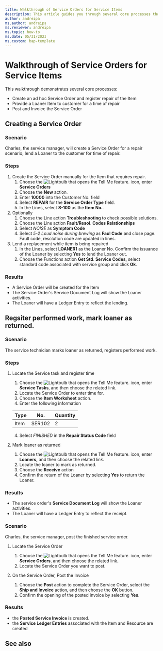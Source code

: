 ```yaml
---
title: Walkthrough of Service Orders for Service Items
description: This article guides you through several core processes that involve service orders and items.
author: andreipa
ms.author: andreipa
ms.reviewer: andreipa
ms.topic: how-to
ms.date: 05/31/2023
ms.custom: bap-template
---
```


# <a name="walkthrough-of-service-orders-for-service-items"></a>Walkthrough of Service Orders for Service Items

This walkthrough demonstrates several core processes:

- Create an ad hoc Service Order and register repair of the Item
- Provide a Loaner Item to customer for a time of repair
- Post and Invoice the Service Order
    
## <a name="creating-a-service-order"></a>Creating a Service Order

### <a name="scenario"></a>Scenario

Charles, the service manager, will create a Service Order for a repair scenario, lend a Loaner to the customer for time of repair.

### <a name="steps"></a>Steps

1. Create the Service Order manually for the Item that requires repair.
   1. Choose the ![Lightbulb that opens the Tell Me feature.](../../media/ui-search/search_small.png "Tell me what you want to do") icon, enter **Service Orders**
   2. Choose the **New** action.
   3. Enter **10000** into the Customer No. field
   4. Select **REPAIR** for the **Service Order Type** field.
   5. In the Lines, select **S-100** as the **Item No.**.
2. Optionally
   1. Choose the Line action **Troubleshooting** to check possible solutions.
   2. Choose the Line action **Fault/Resol. Codes Relationships**
   3. Select *NOISE* as **Symptom Code**
   4. Select *5-2 Loud noise during brewing* as **Faul Code** and close page. Fault code, resolution code are updated in lines.
3. Lend a replacement while item is being repaired
   1. In the Lines, select **LOANER1** as the Loaner No. Confirm the issuance of the Loaner by selecting **Yes** to lend the Loaner out. 
   2. Choose the Functions action **Get Std. Service Codes**, select standard code associated with service group and click **Ok**.
   
### <a name="results"></a>Results

- A Service Order will be created for the Item
- The Service Order's Service Document Log will show the Loaner activities.
- The Loaner will have a Ledger Entry to reflect the lending.
   

## <a name="regsiter-performed-work-mark-loaner-as-returned"></a>Regsiter performed work, mark loaner as returned.

### <a name="scenario-1"></a>Scenario

The service technician marks loaner as returned, registers performed work.

### <a name="steps-1"></a>Steps

1. Locate the Service task and register time 
   1. Choose the ![Lightbulb that opens the Tell Me feature.](../../media/ui-search/search_small.png "Tell me what you want to do") icon, enter **Service Tasks**, and then choose the related link.
   2. Locate the Service Order to enter time for.
   3. Choose  the **Item Worksheet** action.
   4. Enter the following information

    |Type|No.|Quantity|
    |----|---|--------|  
    |Item|SER102|2|

   4. Select *FINISHED* in the **Repair Status Code** field
    
2. Mark loaner as returned
   1. Choose the ![Lightbulb that opens the Tell Me feature.](../../media/ui-search/search_small.png "Tell me what you want to do") icon, enter **Loaners**, and then choose the related link.
   2. Locate the loaner to mark as returned.
   3. Choose the **Receive** action 
   4. Confirm the return of the Loaner by selecting **Yes** to return the Loaner.
      
### <a name="results-1"></a>Results

- The service order's **Service Document Log** will show the Loaner activities.
- The Loaner will have a Ledger Entry to reflect the receipt.


### <a name="scenario-2"></a>Scenario

Charles, the service manager, post the finished service order.

1. Locate the Service Order 
   1. Choose the ![Lightbulb that opens the Tell Me feature.](../../media/ui-search/search_small.png "Tell me what you want to do") icon, enter **Service Orders**, and then choose the related link.
   2. Locate the Service Order you want to post.

2. On the Service Order, Post the Invoice
   1. Choose the **Post** action to complete the Service Order, select the **Ship and Invoice** action, and then choose the **OK** button.
   2. Confirm the opening of the posted invoice by selecting **Yes**. 
### <a name="results-2"></a>Results

- the **Posted Service Invoice** is created.
- the **Service Ledger Entries** associated with the Item and Resource are created

## <a name="see-also"></a>See also
